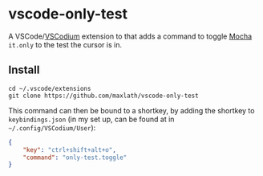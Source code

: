 # vscode-only-test

A VSCode/[VSCodium](https://vscodium.com) extension to that adds a command to toggle [Mocha](https://mochajs.org) `it.only` to the test the cursor is in.


## Install
```
cd ~/.vscode/extensions
git clone https://github.com/maxlath/vscode-only-test
```

This command can then be bound to a shortkey, by adding the shortkey to `keybindings.json` (in my set up, can be found at in `~/.config/VSCodium/User`):
```json
{
    "key": "ctrl+shift+alt+o",
    "command": "only-test.toggle"
}
```
